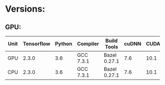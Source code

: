 # Versions:
## GPU: 

| Unit | Tensorflow | Python | Compiler  | Build Tools  | cuDNN | CUDA |
| ---- | ---------- | ------ | --------- | ------------ | ----- | ---- |
| GPU  | 2.3.0      | 3.6    | GCC 7.3.1 | Bazel 0.27.1 | 7.6   | 10.1 |
| CPU  | 2.3.0      | 3.6    | GCC 7.3.1 | Bazel 0.27.1 | 7.6   | 10.1 |

